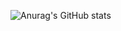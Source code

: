 ![Anurag's GitHub stats](https://github-readme-stats.vercel.app/api?username=daouadji506&show_icons=true&theme=radical)
